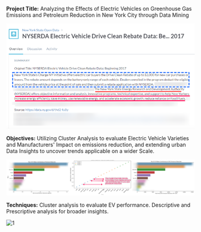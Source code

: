 **Project Title:**
Analyzing the Effects of Electric Vehicles on Greenhouse Gas Emissions and Petroleum Reduction in New York City through Data Mining

![title](https://raw.githubusercontent.com/bhavanabraj/Electronic-Vehicle-Emission--New-York/main/Underlining%20NYSERDA%20Motivation.png)


**Objectives:**
Utilizing Cluster Analysis to evaluate Electric Vehicle Varieties and Manufacturers' Impact on emissions reduction, and extending urban Data Insights to uncover trends applicable on a wider Scale.


![10](https://raw.githubusercontent.com/bhavanabraj/Electronic-Vehicle-Emission--New-York/main/NYSERDA%20Metrics%20vs%20Actual%20Performance%20Comparison.jpg)



**Techniques:**
Cluster analysis to evaluate EV performance.
Descriptive and Prescriptive analysis for broader insights.


![1](https://github.com/abhinav14kr/Electronic_Vehicular_Emission_NY/assets/139970672/2264db50-9ef6-4445-91f0-87ab184ca6be)
